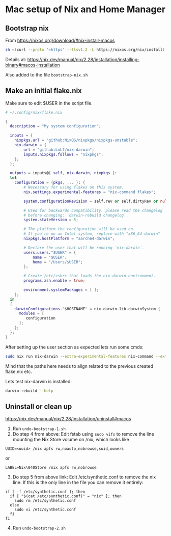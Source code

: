 # Mac setup of Nix and Home Manager

## Bootstrap nix

From https://nixos.org/download/#nix-install-macos

```bash
sh <(curl --proto '=https' --tlsv1.2 -L https://nixos.org/nix/install)
```

Details at: https://nix.dev/manual/nix/2.28/installation/installing-binary#macos-installation

Also added to the file ```bootstrap-nix.sh```

## Make an initial flake.nix

Make sure to edit $USER in the script file.

```nix
# ~/.config/nix/flake.nix

{
  description = "My system configuration";

  inputs = {
    nixpkgs.url = "github:NixOS/nixpkgs/nixpkgs-unstable";
    nix-darwin = {
        url = "github:LnL7/nix-darwin";
        inputs.nixpkgs.follows = "nixpkgs";
    };
  };

  outputs = inputs@{ self, nix-darwin, nixpkgs }:
  let
    configuration = {pkgs, ... }: {
        # Necessary for using flakes on this system.
        nix.settings.experimental-features = "nix-command flakes";

        system.configurationRevision = self.rev or self.dirtyRev or null;

        # Used for backwards compatibility. please read the changelog
        # before changing: `darwin-rebuild changelog`.
        system.stateVersion = 5;

        # The platform the configuration will be used on.
        # If you're on an Intel system, replace with "x86_64-darwin"
        nixpkgs.hostPlatform = "aarch64-darwin";

        # Declare the user that will be running `nix-darwin`.
        users.users."$USER" = {
            name = "$USER";
            home = "/Users/$USER";
        };

        # Create /etc/zshrc that loads the nix-darwin environment.
        programs.zsh.enable = true;

        environment.systemPackages = [ ];
    };
  in
  {
    darwinConfigurations."$HOSTNAME" = nix-darwin.lib.darwinSystem {
      modules = [
         configuration
      ];
    };
  };
}
```

After setting up the user section as expected lets run some cmds:

```bash
sudo nix run nix-darwin --extra-experimental-features nix-command --extra-experimental-features flakes -- switch --flake ~/.config/nix
```

Mind that the paths here needs to align related to the previous created flake.nix etc.

Lets test nix-darwin is installed:

```bash
darwin-rebuild --help
```

## Uninstall or clean up

https://nix.dev/manual/nix/2.28/installation/uninstall#macos

1. Run ```undo-bootstrap-1.sh```
2. Do step 4 from above:
   Edit fstab using ```sudo vifs``` to remove the line mounting the Nix Store volume on /nix, which looks like
```
UUID=<uuid> /nix apfs rw,noauto,nobrowse,suid,owners
```
or
```
LABEL=Nix\040Store /nix apfs rw,nobrowse
```
3. Do step 5 from above link:
Edit /etc/synthetic.conf to remove the nix line. If this is the only line in the file you can remove it entirely:
```
if [ -f /etc/synthetic.conf ]; then
  if [ "$(cat /etc/synthetic.conf)" = "nix" ]; then
    sudo rm /etc/synthetic.conf
  else
    sudo vi /etc/synthetic.conf
  fi
fi
```
4. Run ```undo-bootstrap-2.sh```
